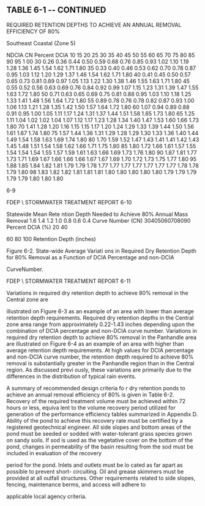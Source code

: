 ## TABLE  6-1 -- CONTINUED 
 
REQUIRED  RETENTION  DEPTHS  TO  ACHIEVE  AN 
ANNUAL  REMOVAL  EFFICIENCY  OF 80% 
 
 
Southeast Coastal (Zone 5)
 
 
NDCIA 
CN 
Percent DCIA 
10 
15 
20 
25 
30 
35 
40 
45 
50 
55 
60 
65 
70 
75 
80 
85 
90 
95 
1 00 
30 
0.26 
0.36 
0.44 
0.50 
0.59 
0.68 
0.76 
0.85 
0.93 
1.02 
1.10 
1.19 
1.28 
1.36 
1.45 
1.54 
1.62 
1.71 
1.80 
35 
0.33 
0.40 
0.46 
0.53 
0.62 
0.70 
0.78 
0.87 
0.95 
1.03 
1.12 
1.20 
1.29 
1.37 
1.46 
1.54 
1.62 
1.71 
1.80 
40 
0.41 
0.45 
0.50 
0.57 
0.65 
0.73 
0.81 
0.89 
0.97 
1.05 
1.13 
1.22 
1.30 
1.38 
1.46 
1.55 
1.63 
1.71 
1.80 
45 
0.55 
0.52 
0.56 
0.63 
0.69 
0.76 
0.84 
0.92 
0.99 
1.07 
1.15 
1.23 
1.31 
1.39 
1.47 
1.55 
1.63 
1.72 
1.80 
50 
0.71 
0.63 
0.65 
0.69 
0.75 
0.81 
0.88 
0.95 
1.03 
1.10 
1.18 
1.25 
1.33 
1.41 
1.48 
1.56 
1.64 
1.72 
1.80 
55 
0.89 
0.78 
0.76 
0.78 
0.82 
0.87 
0.93 
1.00 
1.06 
1.13 
1.21 
1.28 
1.35 
1.42 
1.50 
1.57 
1.64 
1.72 
1.80 
60 
1.07 
0.94 
0.89 
0.88 
0.91 
0.95 
1.00 
1.05 
1.11 
1.17 
1.24 
1.31 
1.37 
1.44 
1.51 
1.58 
1.65 
1.73 
1.80 
65 
1.25 
1.11 
1.04 
1.02 
1.02 
1.04 
1.07 
1.12 
1.17 
1.23 
1.28 
1.34 
1.40 
1.47 
1.53 
1.60 
1.66 
1.73 
1.80 
70 
1.41 
1.28 
1.20 
1.16 
1.15 
1.15 
1.17 
1.20 
1.24 
1.29 
1.33 
1.39 
1.44 
1.50 
1.56 
1.61 
1.67 
1.74 
1.80 
75 
1.57 
1.44 
1.36 
1.31 
1.29 
1.28 
1.29 
1.30 
1.33 
1.36 
1.40 
1.44 
1.49 
1.54 
1.58 
1.63 
1.69 
1.74 
1.80 
80 
1.70 
1.59 
1.52 
1.47 
1.43 
1.41 
1.41 
1.42 
1.43 
1.45 
1.48 
1.51 
1.54 
1.58 
1.62 
1.66 
1.71 
1.75 
1.80 
85 
1.80 
1.72 
1.66 
1.61 
1.57 
1.55 
1.54 
1.54 
1.54 
1.55 
1.57 
1.59 
1.61 
1.63 
1.66 
1.69 
1.73 
1.76 
1.80 
90 
1.87 
1.81 
1.77 
1.73 
1.71 
1.69 
1.67 
1.66 
1.66 
1.66 
1.67 
1.67 
1.69 
1.70 
1.72 
1.73 
1.75 
1.77 
1.80 
95 
1.88 
1.85 
1.84 
1.82 
1.81 
1.79 
1.79 
1.78 
1.77 
1.77 
1.77 
1.77 
1.77 
1.77 
1.77 
1.78 
1.78 
1.79 
1.80 
98 
1.83 
1.82 
1.82 
1.81 
1.81 
1.81 
1.80 
1.80 
1.80 
1.80 
1.80 
1.79 
1.79 
1.79 
1.79 
1.79 
1.80 
1.80 
1.80 
 
6-9
 

FDEP \ STORMWATER  TREATMENT  REPORT 
6-10 
 

 
Statewide Mean Rete ntion 
Depth Needed to Achieve
80% Annual Mass Removal
1.6
1.4
1.2
1.0
0.8
0.6
0.4
Curve Number (CN)
30405060708090
Percent DCIA (%)
20
40

60
80
100
Retention Depth (inches)
 
 
 
 

 Figure 6-2. State-wide Average Variati
ons in Required Dry Retention Depth for 
   80% Removal as a Function of DCIA Percentage and non-DCIA 

   CurveNumber. 

FDEP \ STORMWATER  TREATMENT  REPORT 
6-11 
 

 
 Variations in required dry retention depth to achieve 80% removal in the Central zone are 

illustrated on Figure 6-3 as an example of an 
area with lower than average retention depth 
requirements.  Required dry retention depths in 
the Central zone area range from approximately 
0.22-1.43 inches depending upon the combination of
 DCIA percentage and non-DCIA curve 
number.  Variations in required dry retention 
depth to achieve 80% removal in the Panhandle 
area are illustrated on Figure 6-4 as an example of
 an area with higher than average retention 
depth requirements.  At high values for DCIA
 percentage and non-DCIA curve number, the 
retention depth required to achieve 80% removal 
is substantially greater in the Panhandle region 
than in the Central region.  As discussed previ
ously, these variations are primarily due to the 
differences in the distribution of typical rain events. 
 
 A summary of recommended design criteria fo
r dry retention ponds to achieve an annual 
removal efficiency of 80% is given in Table 
6-2.  Recovery of the required treatment volume 
must be achieved within 72 hours or less, equiva
lent to the volume recovery period utilized for 
generation of the performance efficiency tables
 summarized in Appendix D.  Ability of the pond 
to achieve this recovery rate must be certified 
by a registered geotechnical engineer.  All side 
slopes and bottom areas of the pond must be seeded
 or sodded with water-tolerant grass species 
grown on sandy soils.  If sod is used as the 
vegetative cover on the bottom of the pond, changes 
in permeability of the basin resulting from the sod must be included in evaluation of the recovery 

period for the pond.  Inlets and outlets must be lo
cated as far apart as possible to prevent short-
circuiting.  Oil and grease skimmers must be
 provided at all outfall structures.  Other 
requirements related to side slopes, fencing, maintenance berms, and access will adhere to 

applicable local agency criteria.

